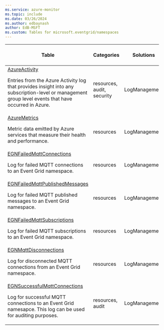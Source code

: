 ```yaml
---
ms.service: azure-monitor
ms.topic: include
ms.date: 03/26/2024
ms.author: edbaynash
author: EdB-MSFT
ms.custom: Tables for microsoft.eventgrid/namespaces
---
```



| Table | Categories | Solutions|[Supports basic log plan](/azure/azure-monitor/logs/basic-logs-configure?tabs=portal-1#compare-the-basic-and-analytics-log-data-plans)| Queries|
|---|---|---|---|---|
| [AzureActivity](/azure/azure-monitor/reference/tables/AzureActivity)<p>Entries from the Azure Activity log that provides insight into any subscription-level or management group level events that have occurred in Azure. | resources, audit, security | LogManagement | No| [Yes](/azure/azure-monitor/reference/queries/azureactivity)|
| [AzureMetrics](/azure/azure-monitor/reference/tables/AzureMetrics)<p>Metric data emitted by Azure services that measure their health and performance. | resources | LogManagement | No| [Yes](/azure/azure-monitor/reference/queries/azuremetrics)|
| [EGNFailedMqttConnections](/azure/azure-monitor/reference/tables/EGNFailedMqttConnections)<p>Log for failed MQTT connections to an Event Grid namespace. | resources | LogManagement | No| [Yes](/azure/azure-monitor/reference/queries/egnfailedmqttconnections)|
| [EGNFailedMqttPublishedMessages](/azure/azure-monitor/reference/tables/EGNFailedMqttPublishedMessages)<p>Log for failed MQTT published messages to an Event Grid namespace. | resources | LogManagement | No| -|
| [EGNFailedMqttSubscriptions](/azure/azure-monitor/reference/tables/EGNFailedMqttSubscriptions)<p>Log for failed MQTT subscriptions to an Event Grid namespace. | resources | LogManagement | No| -|
| [EGNMqttDisconnections](/azure/azure-monitor/reference/tables/EGNMqttDisconnections)<p>Log for disconnected MQTT connections from an Event Grid namespace. | resources | LogManagement | No| [Yes](/azure/azure-monitor/reference/queries/egnmqttdisconnections)|
| [EGNSuccessfulMqttConnections](/azure/azure-monitor/reference/tables/EGNSuccessfulMqttConnections)<p>Log for successful MQTT connections to an Event Grid namesapce. This log can be used for auditing purposes. | resources, audit | LogManagement | No| [Yes](/azure/azure-monitor/reference/queries/egnsuccessfulmqttconnections)|

  
